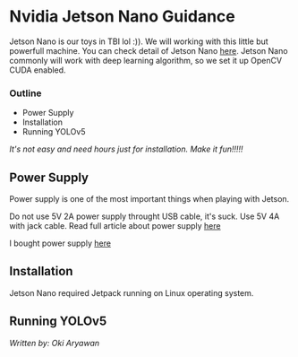 # Nvidia Jetson Nano Guidance
Jetson Nano is our toys in TBI lol :)). We will working with this little but powerfull machine. You can check detail of Jetson Nano [here](https://developer.download.nvidia.com/assets/embedded/secure/jetson/Nano/docs/JetsonNano_DataSheet_DS09366001v1.1.pdf?Z0rNAR7mzYEvRE7l18gq1b3B4LE7ah__hD-mlwNLIE6R_xaijBKvycjrEXB29A1K_2QLik0HuYLCpCXM6FOLG5LpxOW54rSjc1Moq3DoOcb9G6H2RTdUbxO8K1x3CZu6-tL44aW4Io4N36jTBh1kn1FX9jniA8CWWWfh-ZkOe5fQFKeduj4l3-qaLxCyNQ&t=eyJscyI6ImdzZW8iLCJsc2QiOiJodHRwczpcL1wvd3d3Lmdvb2dsZS5jb21cLyJ9). Jetson Nano commonly will work with deep learning algorithm, so we set it up OpenCV CUDA enabled. 

### Outline
- Power Supply
- Installation
- Running YOLOv5

*It's not easy and need hours just for installation. Make it fun!!!!!*
## Power Supply

Power supply is one of the most important things when playing with Jetson. 

Do not use 5V 2A power supply throught USB cable, it's suck. Use 5V 4A with jack cable. Read full article about power supply [here](https://jetsonhacks.com/2019/04/10/jetson-nano-use-more-power/)

I bought power supply [here](https://shopee.co.id/Power-Supply-5V-4A-Applicable-for-Jetson-Nano-i.27499686.7677332255)


## Installation

Jetson Nano required Jetpack running on Linux operating system.

## Running YOLOv5

*Written by: Oki Aryawan*

